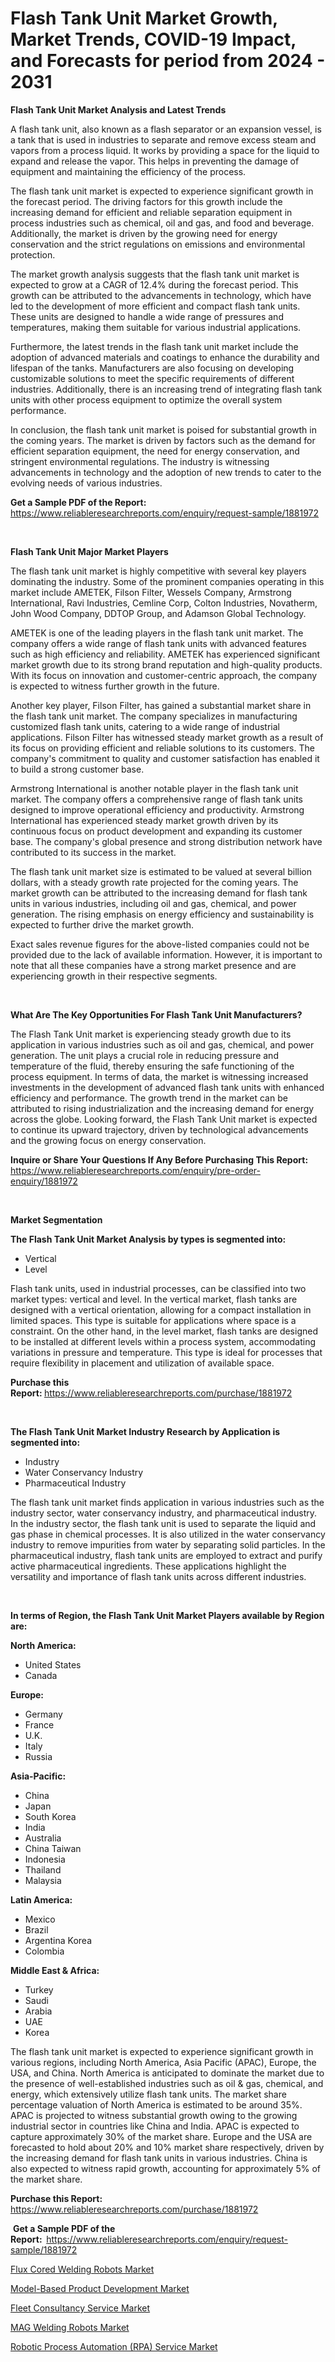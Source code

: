 <p><h1>Flash Tank Unit Market Growth, Market Trends, COVID-19 Impact, and Forecasts for period from 2024 - 2031</h1></p><p><strong>Flash Tank Unit Market Analysis and Latest Trends</strong></p>
<p><p>A flash tank unit, also known as a flash separator or an expansion vessel, is a tank that is used in industries to separate and remove excess steam and vapors from a process liquid. It works by providing a space for the liquid to expand and release the vapor. This helps in preventing the damage of equipment and maintaining the efficiency of the process.</p><p>The flash tank unit market is expected to experience significant growth in the forecast period. The driving factors for this growth include the increasing demand for efficient and reliable separation equipment in process industries such as chemical, oil and gas, and food and beverage. Additionally, the market is driven by the growing need for energy conservation and the strict regulations on emissions and environmental protection.</p><p>The market growth analysis suggests that the flash tank unit market is expected to grow at a CAGR of 12.4% during the forecast period. This growth can be attributed to the advancements in technology, which have led to the development of more efficient and compact flash tank units. These units are designed to handle a wide range of pressures and temperatures, making them suitable for various industrial applications.</p><p>Furthermore, the latest trends in the flash tank unit market include the adoption of advanced materials and coatings to enhance the durability and lifespan of the tanks. Manufacturers are also focusing on developing customizable solutions to meet the specific requirements of different industries. Additionally, there is an increasing trend of integrating flash tank units with other process equipment to optimize the overall system performance.</p><p>In conclusion, the flash tank unit market is poised for substantial growth in the coming years. The market is driven by factors such as the demand for efficient separation equipment, the need for energy conservation, and stringent environmental regulations. The industry is witnessing advancements in technology and the adoption of new trends to cater to the evolving needs of various industries.</p></p>
<p><strong>Get a Sample PDF of the Report:&nbsp;</strong> <a href="https://www.reliableresearchreports.com/enquiry/request-sample/1881972">https://www.reliableresearchreports.com/enquiry/request-sample/1881972</a></p>
<p>&nbsp;</p>
<p><strong>Flash Tank Unit Major Market Players</strong></p>
<p><p>The flash tank unit market is highly competitive with several key players dominating the industry. Some of the prominent companies operating in this market include AMETEK, Filson Filter, Wessels Company, Armstrong International, Ravi Industries, Cemline Corp, Colton Industries, Novatherm, John Wood Company, DDTOP Group, and Adamson Global Technology.</p><p>AMETEK is one of the leading players in the flash tank unit market. The company offers a wide range of flash tank units with advanced features such as high efficiency and reliability. AMETEK has experienced significant market growth due to its strong brand reputation and high-quality products. With its focus on innovation and customer-centric approach, the company is expected to witness further growth in the future.</p><p>Another key player, Filson Filter, has gained a substantial market share in the flash tank unit market. The company specializes in manufacturing customized flash tank units, catering to a wide range of industrial applications. Filson Filter has witnessed steady market growth as a result of its focus on providing efficient and reliable solutions to its customers. The company's commitment to quality and customer satisfaction has enabled it to build a strong customer base.</p><p>Armstrong International is another notable player in the flash tank unit market. The company offers a comprehensive range of flash tank units designed to improve operational efficiency and productivity. Armstrong International has experienced steady market growth driven by its continuous focus on product development and expanding its customer base. The company's global presence and strong distribution network have contributed to its success in the market.</p><p>The flash tank unit market size is estimated to be valued at several billion dollars, with a steady growth rate projected for the coming years. The market growth can be attributed to the increasing demand for flash tank units in various industries, including oil and gas, chemical, and power generation. The rising emphasis on energy efficiency and sustainability is expected to further drive the market growth.</p><p>Exact sales revenue figures for the above-listed companies could not be provided due to the lack of available information. However, it is important to note that all these companies have a strong market presence and are experiencing growth in their respective segments.</p></p>
<p>&nbsp;</p>
<p><strong>What Are The Key Opportunities For Flash Tank Unit Manufacturers?</strong></p>
<p><p>The Flash Tank Unit market is experiencing steady growth due to its application in various industries such as oil and gas, chemical, and power generation. The unit plays a crucial role in reducing pressure and temperature of the fluid, thereby ensuring the safe functioning of the process equipment. In terms of data, the market is witnessing increased investments in the development of advanced flash tank units with enhanced efficiency and performance. The growth trend in the market can be attributed to rising industrialization and the increasing demand for energy across the globe. Looking forward, the Flash Tank Unit market is expected to continue its upward trajectory, driven by technological advancements and the growing focus on energy conservation.</p></p>
<p><strong>Inquire or Share Your Questions If Any Before Purchasing This Report:</strong> <a href="https://www.reliableresearchreports.com/enquiry/pre-order-enquiry/1881972">https://www.reliableresearchreports.com/enquiry/pre-order-enquiry/1881972</a></p>
<p>&nbsp;</p>
<p><strong>Market Segmentation</strong></p>
<p><strong>The Flash Tank Unit Market Analysis by types is segmented into:</strong></p>
<p><ul><li>Vertical</li><li>Level</li></ul></p>
<p><p>Flash tank units, used in industrial processes, can be classified into two market types: vertical and level. In the vertical market, flash tanks are designed with a vertical orientation, allowing for a compact installation in limited spaces. This type is suitable for applications where space is a constraint. On the other hand, in the level market, flash tanks are designed to be installed at different levels within a process system, accommodating variations in pressure and temperature. This type is ideal for processes that require flexibility in placement and utilization of available space.</p></p>
<p><strong>Purchase this Report:&nbsp;</strong><a href="https://www.reliableresearchreports.com/purchase/1881972">https://www.reliableresearchreports.com/purchase/1881972</a></p>
<p>&nbsp;</p>
<p><strong>The Flash Tank Unit Market Industry Research by Application is segmented into:</strong></p>
<p><ul><li>Industry</li><li>Water Conservancy Industry</li><li>Pharmaceutical Industry</li></ul></p>
<p><p>The flash tank unit market finds application in various industries such as the industry sector, water conservancy industry, and pharmaceutical industry. In the industry sector, the flash tank unit is used to separate the liquid and gas phase in chemical processes. It is also utilized in the water conservancy industry to remove impurities from water by separating solid particles. In the pharmaceutical industry, flash tank units are employed to extract and purify active pharmaceutical ingredients. These applications highlight the versatility and importance of flash tank units across different industries.</p></p>
<p>&nbsp;</p>
<p><strong>In terms of Region, the Flash Tank Unit Market Players available by Region are:</strong></p>
<p>
    <p> <strong> North America: </strong>
        <ul>
            <li>United States</li>
            <li>Canada</li>
        </ul>
        </p> 
    <p> <strong> Europe: </strong>
        <ul>
            <li>Germany</li>
            <li>France</li>
            <li>U.K.</li>
            <li>Italy</li>
            <li>Russia</li>
        </ul>
        </p> 
    <p> <strong> Asia-Pacific: </strong>
        <ul>
            <li>China</li>
            <li>Japan</li>
            <li>South Korea</li>
            <li>India</li>
            <li>Australia</li>
            <li>China Taiwan</li>
            <li>Indonesia</li>
            <li>Thailand</li>
            <li>Malaysia</li>
        </ul>
        </p> 
    <p> <strong> Latin America: </strong>
        <ul>
            <li>Mexico</li>
            <li>Brazil</li>
            <li>Argentina Korea</li>
            <li>Colombia</li>
        </ul>
        </p> 
    <p> <strong> Middle East & Africa: </strong>
        <ul>
            <li>Turkey</li>
            <li>Saudi</li>
            <li>Arabia</li>
            <li>UAE</li>
            <li>Korea</li>
        </ul>
    </p>
    </p>
<p><p>The flash tank unit market is expected to experience significant growth in various regions, including North America, Asia Pacific (APAC), Europe, the USA, and China. North America is anticipated to dominate the market due to the presence of well-established industries such as oil & gas, chemical, and energy, which extensively utilize flash tank units. The market share percentage valuation of North America is estimated to be around 35%. APAC is projected to witness substantial growth owing to the growing industrial sector in countries like China and India. APAC is expected to capture approximately 30% of the market share. Europe and the USA are forecasted to hold about 20% and 10% market share respectively, driven by the increasing demand for flash tank units in various industries. China is also expected to witness rapid growth, accounting for approximately 5% of the market share.</p></p>
<p><strong>Purchase this Report: </strong><a href="https://www.reliableresearchreports.com/purchase/1881972">https://www.reliableresearchreports.com/purchase/1881972</a></p>
<p>&nbsp;<strong>Get a Sample PDF of the Report:&nbsp;&nbsp;</strong><a href="https://www.reliableresearchreports.com/enquiry/request-sample/1881972">https://www.reliableresearchreports.com/enquiry/request-sample/1881972</a></p>
<p><strong></strong></p>
<p><p><a href="https://github.com/ChiragRp1/Market-Research-Report-List-2/blob/main/flux-cored-welding-robots-market.md">Flux Cored Welding Robots Market</a></p><p><a href="https://medium.com/@lauragriffin12/decoding-model-based-product-development-market-metrics-market-share-trends-and-growth-patterns-24e4f79f64e6">Model-Based Product Development Market</a></p><p><a href="https://medium.com/@lauragriffin12/fleet-consultancy-service-market-the-key-to-successful-business-strategy-forecast-till-2030-d997774faae0">Fleet Consultancy Service Market</a></p><p><a href="https://github.com/ChiragRP21/Market-Research-Report-List-2/blob/main/mag-welding-robots-market.md">MAG Welding Robots Market</a></p><p><a href="https://medium.com/@lauragriffin12/robotic-process-automation-rpa-service-market-share-evolution-and-market-growth-trends-2023-5cb5f4f652da">Robotic Process Automation (RPA) Service Market</a></p></p>